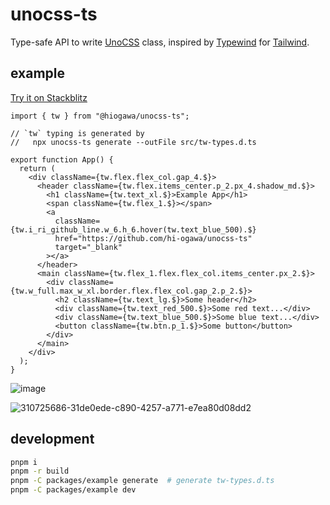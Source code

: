 # unocss-ts

Type-safe API to write [UnoCSS](https://github.com/unocss/unocss) class,
inspired by [Typewind](https://github.com/Mokshit06/typewind) for
[Tailwind](https://github.com/tailwindlabs/tailwindcss).

## example

[Try it on Stackblitz](https://stackblitz.com/edit/github-rpengj?file=src%2Fapp.tsx)

<!--

%template-input-start:example%

```tsx
{%shell cat packages/example/src/app.tsx %}
```

%template-input-end:example%

 -->

<!-- %template-output-start:example% -->

```tsx
import { tw } from "@hiogawa/unocss-ts";

// `tw` typing is generated by
//   npx unocss-ts generate --outFile src/tw-types.d.ts

export function App() {
  return (
    <div className={tw.flex.flex_col.gap_4.$}>
      <header className={tw.flex.items_center.p_2.px_4.shadow_md.$}>
        <h1 className={tw.text_xl.$}>Example App</h1>
        <span className={tw.flex_1.$}></span>
        <a
          className={tw.i_ri_github_line.w_6.h_6.hover(tw.text_blue_500).$}
          href="https://github.com/hi-ogawa/unocss-ts"
          target="_blank"
        ></a>
      </header>
      <main className={tw.flex_1.flex.flex_col.items_center.px_2.$}>
        <div className={tw.w_full.max_w_xl.border.flex.flex_col.gap_2.p_2.$}>
          <h2 className={tw.text_lg.$}>Some header</h2>
          <div className={tw.text_red_500.$}>Some red text...</div>
          <div className={tw.text_blue_500.$}>Some blue text...</div>
          <button className={tw.btn.p_1.$}>Some button</button>
        </div>
      </main>
    </div>
  );
}
```

<!-- %template-output-end:example% -->

![image](https://user-images.githubusercontent.com/4232207/215325254-6012680e-4f3a-4b11-834b-bf8c7eb055eb.png)

![310725686-31de0ede-c890-4257-a771-e7ea80d08dd2](https://github.com/hi-ogawa/unocss-ts/assets/4232207/086fe3a3-9514-48eb-8632-212e9e279792)

## development

```sh
pnpm i
pnpm -r build
pnpm -C packages/example generate  # generate tw-types.d.ts
pnpm -C packages/example dev
```
